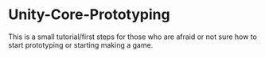 # Unity-Core-Prototyping
 This is a small tutorial/first steps for those who are afraid or not sure how to start prototyping or starting making a game.
